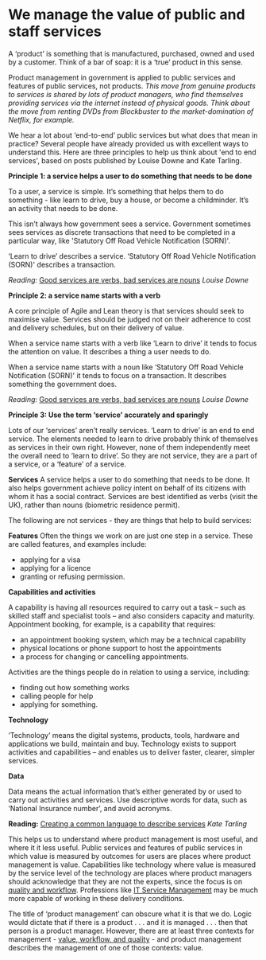 # We manage the value of public and staff services

A ‘product’ is something that is manufactured, purchased, owned and used by a customer. Think of a bar of soap: it is a ‘true’ product in this sense. 

Product management in government is applied to public services and features of public services, not products. *This move from genuine products to services is shared by lots of product managers, who find themselves providing services via the internet instead of physical goods. Think about the move from renting DVDs from Blockbuster to the market-domination of Netflix, for example.*

We hear a lot about ‘end-to-end’ public services but what does that mean in practice? Several people have already provided us with excellent ways to understand this. Here are three principles to help us think about 'end to end services', based on posts published by Louise Downe and Kate Tarling.

**Principle 1: a service helps a user to do something that needs to be done**

To a user, a service is simple. It’s something that helps them to do something - like learn to drive, buy a house, or become a childminder. It’s an activity that needs to be done.

This isn’t always how government sees a service. Government sometimes sees services as discrete transactions that need to be completed in a particular way, like 'Statutory Off Road Vehicle Notification (SORN)'.

‘Learn to drive’ describes a service.
‘Statutory Off Road Vehicle Notification (SORN)' describes a transaction.

*Reading:* [Good services are verbs, bad services are nouns](https://designnotes.blog.gov.uk/2015/06/22/good-services-are-verbs-2/) *Louise Downe*

**Principle 2: a service name starts with a verb**

A core principle of Agile and Lean theory is that services should seek to maximise value. Services should be judged not on their adherence to cost and delivery schedules, but on their delivery of value.

When a service name starts with a verb like ‘Learn to drive’ it tends to focus the attention on value. It describes a thing a user needs to do.

When a service name starts with a noun like ‘Statutory Off Road Vehicle Notification (SORN)' it tends to focus on a transaction. It describes something the government does.

*Reading:* [Good services are verbs, bad services are nouns](https://designnotes.blog.gov.uk/2015/06/22/good-services-are-verbs-2/) *Louise Downe*

**Principle 3: Use the term ‘service’ accurately and sparingly**

Lots of our ‘services’ aren’t really services.
‘Learn to drive’ is an end to end service.
The elements needed to learn to drive probably think of themselves as services in their own right. However, none of them independently meet the overall need to ‘learn to drive’. So they are not service, they are a part of a service, or a ‘feature’ of a service.

**Services**
A service helps a user to do something that needs to be done. It also helps government achieve policy intent on behalf of its citizens with whom it has a social contract. Services are best identified as verbs (visit the UK), rather than nouns (biometric residence permit). 

The following are not services - they are things that help to build services:

**Features**
Often the things we work on are just one step in a service. These are called features, and examples include: 

- applying for a visa 
- applying for a licence 
- granting or refusing permission.

**Capabilities and activities**

A capability is having all resources required to carry out a task – such as skilled staff and specialist tools – and also considers capacity and maturity. Appointment booking, for example, is a capability that requires: 

- an appointment booking system, which may be a technical capability 
- physical locations or phone support to host the appointments 
- a process for changing or cancelling appointments.

Activities are the things people do in relation to using a service, including: 

- finding out how something works 
- calling people for help 
- applying for something.

**Technology**

‘Technology’ means the digital systems, products, tools, hardware and applications we build, maintain and buy. Technology exists to support activities and capabilities – and enables us to deliver faster, clearer, simpler services.

**Data**

Data means the actual information that’s either generated by or used to carry out activities and services. Use descriptive words for data, such as ‘National Insurance number’, and avoid acronyms.

**Reading:** [Creating a common language to describe services](https://hodigital.blog.gov.uk/2016/12/21/creating-a-common-language-to-describe-services/) *Kate Tarling*

This helps us to understand where product management is most useful, and where it it less useful. Public services and features of public services in which value is measured by outcomes for users are places where product management is value. Capabilities like technology where value is measured by the service level of the technology are places where product managers should acknowledge that they are not the experts, since the focus is on [quality and workflow](../product-management-handbook/value). Professions like [IT Service Management](https://www.gov.uk/government/collections/digital-data-and-technology-profession-capability-framework#it-operations:-it-service-manager) may be much more capable of working in these delivery conditions. 

The title of ‘product management’ can obscure what it is that we do. Logic would dictate that if there is a product . . . and it is managed . . . then that person is a product manager. However, there are at least three contexts for management - [value, workflow, and quality](../product-management-handbook/value) - and product management describes the management of one of those contexts: value.
